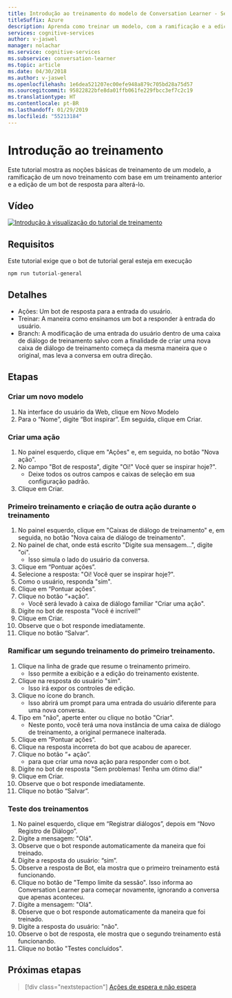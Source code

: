 ```yaml
---
title: Introdução ao treinamento do modelo de Conversation Learner - Serviços Cognitivos da Microsoft | Microsoft Docs
titleSuffix: Azure
description: Aprenda como treinar um modelo, com a ramificação e a edição do treinamento anterior através do Conversation Learner.
services: cognitive-services
author: v-jaswel
manager: nolachar
ms.service: cognitive-services
ms.subservice: conversation-learner
ms.topic: article
ms.date: 04/30/2018
ms.author: v-jaswel
ms.openlocfilehash: 1e6dea521207ec00efe948a879c705bd28a75d57
ms.sourcegitcommit: 95822822bfe8da01ffb061fe229fbcc3ef7c2c19
ms.translationtype: HT
ms.contentlocale: pt-BR
ms.lasthandoff: 01/29/2019
ms.locfileid: "55213184"
---
```

# <a name="introduction-to-training"></a>Introdução ao treinamento

Este tutorial mostra as noções básicas de treinamento de um modelo, a ramificação de um novo treinamento com base em um treinamento anterior e a edição de um bot de resposta para alterá-lo.

## <a name="video"></a>Vídeo

[![Introdução à visualização do tutorial de treinamento](https://aka.ms/cl_Tutorial_v3_IntroTraining_Preview)](https://aka.ms/cl_Tutorial_v3_IntroTraining)

## <a name="requirements"></a>Requisitos
Este tutorial exige que o bot de tutorial geral esteja em execução

    npm run tutorial-general

## <a name="details"></a>Detalhes

- Ações: Um bot de resposta para a entrada do usuário.
- Treinar: A maneira como ensinamos um bot a responder à entrada do usuário.
- Branch: A modificação de uma entrada do usuário dentro de uma caixa de diálogo de treinamento salvo com a finalidade de criar uma nova caixa de diálogo de treinamento começa da mesma maneira que o original, mas leva a conversa em outra direção.

## <a name="steps"></a>Etapas

### <a name="create-a-new-model"></a>Criar um novo modelo

1. Na interface do usuário da Web, clique em Novo Modelo
2. Para o “Nome”, digite “Bot inspirar”. Em seguida, clique em Criar.

### <a name="create-an-action"></a>Criar uma ação

1. No painel esquerdo, clique em "Ações" e, em seguida, no botão "Nova ação".
2. No campo "Bot de resposta", digite "Oi!" Você quer se inspirar hoje?".
    - Deixe todos os outros campos e caixas de seleção em sua configuração padrão.
3. Clique em Criar.

### <a name="first-training-and-creating-another-action-while-training"></a>Primeiro treinamento e criação de outra ação durante o treinamento

1. No painel esquerdo, clique em "Caixas de diálogo de treinamento" e, em seguida, no botão "Nova caixa de diálogo de treinamento".
2. No painel de chat, onde está escrito "Digite sua mensagem...", digite "oi". 
    - Isso simula o lado do usuário da conversa.
3. Clique em “Pontuar ações”.
4. Selecione a resposta: "Oi! Você quer se inspirar hoje?".
5. Como o usuário, responda "sim".
6. Clique em “Pontuar ações”.
7. Clique no botão “+ação”. 
    - Você será levado à caixa de diálogo familiar "Criar uma ação".
8. Digite no bot de resposta "Você é incrível!"
9. Clique em Criar.
10. Observe que o bot responde imediatamente.
11. Clique no botão “Salvar”.

### <a name="branch-a-second-training-off-of-the-first-training"></a>Ramificar um segundo treinamento do primeiro treinamento.
1. Clique na linha de grade que resume o treinamento primeiro. 
    - Isso permite a exibição e a edição do treinamento existente.
2. Clique na resposta do usuário "sim". 
    - Isso irá expor os controles de edição.
3. Clique no ícone do branch. 
    - Isso abrirá um prompt para uma entrada do usuário diferente para uma nova conversa.
4. Tipo em "não", aperte enter ou clique no botão "Criar". 
    - Neste ponto, você terá uma nova instância de uma caixa de diálogo de treinamento, a original permanece inalterada.
5. Clique em “Pontuar ações”.
6. Clique na resposta incorreta do bot que acabou de aparecer.
7. Clique no botão “+ ação”. 
    - para que criar uma nova ação para responder com o bot.
8. Digite no bot de resposta "Sem problemas! Tenha um ótimo dia!"
9. Clique em Criar. 
10. Observe que o bot responde imediatamente.
11. Clique no botão “Salvar”.

### <a name="test-the-trainings"></a>Teste dos treinamentos
1. No painel esquerdo, clique em “Registrar diálogos”, depois em “Novo Registro de Diálogo”.
2. Digite a mensagem: "Olá". 
3. Observe que o bot responde automaticamente da maneira que foi treinado.
4. Digite a resposta do usuário: “sim”.
5. Observe a resposta de Bot, ela mostra que o primeiro treinamento está funcionando.
6. Clique no botão de "Tempo limite da sessão". Isso informa ao Conversation Learner para começar novamente, ignorando a conversa que apenas aconteceu.
7. Digite a mensagem: "Olá". 
8. Observe que o bot responde automaticamente da maneira que foi treinado.
9. Digite a resposta do usuário: "não".
10. Observe o bot de resposta, ele mostra que o segundo treinamento está funcionando.
11. Clique no botão "Testes concluídos".

## <a name="next-steps"></a>Próximas etapas

> [!div class="nextstepaction"]
> [Ações de espera e não espera](./03-wait-vs-nonwait-actions.md)
